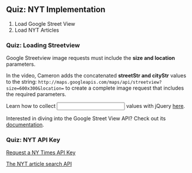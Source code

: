 ## Quiz: NYT Implementation

1. Load Google Street View
1. Load NYT Articles

### Quiz: Loading Streetview
Google Streetview image requests must include the **size and location** parameters.

In the video, Cameron adds the concatenated **streetStr and cityStr** values to the string: ```http://maps.googleapis.com/maps/api/streetview?size=600x300&location=```
to create a complete image request that includes the required parameters.


Learn how to collect **<input>** values with jQuery [here](http://api.jquery.com/val/).

Interested in diving into the Google Street View API? Check out its [documentation](https://developers.google.com/maps/documentation/streetview/).

### Quiz: NYT API Key

[Request a NY Times API Key](http://developer.nytimes.com/)

[The NYT article search API](http://developer.nytimes.com/article_search_v2.json)
